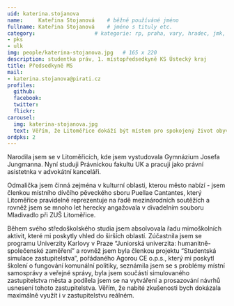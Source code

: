 ```yaml
---
uid: katerina.stojanova
name:     Kateřina Stojanová  	# běžně používáné jméno
fullname: Kateřina Stojanová  	# jméno s tituly etc.
category:                 	# kategorie: rp, praha, vary, hradec, jmk, senat
- pks
- ulk
img: people/katerina-stojanova.jpg   # 165 x 220
description: studentka práv, 1. místopředsedkyně KS Ústecký kraj
title: Předsedkyně MS
mail:
- katerina.stojanova@pirati.cz
profiles:
  github:                 
  facebook: 		  
  twitter: 		  
  flickr:     		
carousel:
  img: katerina-stojanova.jpg
  text: Věřím, že Litoměřice dokáží být místem pro spokojený život obyvatel všech věkových kategorií a proto by každá takováto věková skupina měla mít v našem zastupitelstvu své zastoupení. Můj nízký věk mě zvýhodňuje v tom, že se pohybuji mezi mladými Litoměřičany, znám jejich problémy a tužby s městem spojené a chtěla bych tak být spojkou mezi nimi a vedením města. Jsem přesvědčená, že mladí jsou budoucností našeho města a měli by tak dostat podíl na místním rozhodování. 
ordpks: 2
---
```


Narodila jsem se v Litoměřicích, kde jsem vystudovala Gymnázium Josefa Jungmanna. Nyní studuji Právnickou fakultu UK a pracuji jako právní asistetnka v advokátní kanceláři.

Odmalička jsem činná zejména v kulturní oblasti, kterou město nabízí - jsem členkou místního dívčího pěveckého sboru Puellae Cantantes, který Litoměřice pravidelně reprezentuje na řadě mezinárodních soutěžích a rovněž jsem se mnoho let herecky angažovala v divadelním souboru Mladivadlo při ZUŠ Litoměřice.

Během svého středoškolského studia jsem absolvovala řadu mimoškolních aktivit, které mi poskytly vhled do širších oblastí. Zúčastnila  jsem se programu Univerzity Karlovy v Praze “Juniorská univerzita: humanitně-společenské zaměření” a rovněž jsem byla členkou projektu “Studentská simulace zastupitelstva”, pořádaného Agorou CE o.p.s., který mi poskytl školení o fungování komunální politiky, seznámila jsem se s problémy místní samosprávy a veřejné správy, byla jsem součástí simulovaného zastupitelstva města a podílela jsem se na vytváření a prosazování návrhů usnesení tohoto zastupitelstva. Věřím, že nabité zkušenosti bych dokázala maximálně využít i v zastupitelstvu reálném. 


